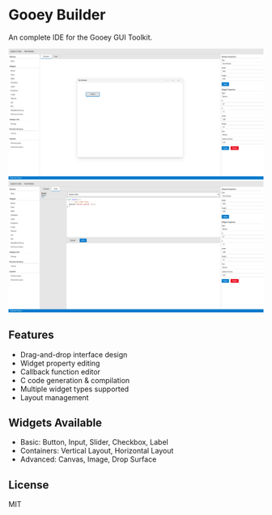 # Gooey Builder

An complete IDE for the Gooey GUI Toolkit.

<img src="./designer.png">

<img src="./code_editor.png">


## Features

- Drag-and-drop interface design
- Widget property editing
- Callback function editor
- C code generation & compilation
- Multiple widget types supported
- Layout management

## Widgets Available

- Basic: Button, Input, Slider, Checkbox, Label
- Containers: Vertical Layout, Horizontal Layout
- Advanced: Canvas, Image, Drop Surface

## License

MIT